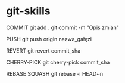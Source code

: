 ﻿# git-skills

COMMIT
git add .
git commit -m "Opis zmian"

PUSH
git push origin nazwa_gałęzi

REVERT
git revert commit_sha

CHERRY-PICK
git cherry-pick commit_sha

REBASE SQUASH
git rebase -i HEAD~n
